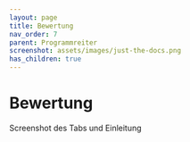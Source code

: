 ```yaml
---
layout: page
title: Bewertung
nav_order: 7
parent: Programmreiter
screenshot: assets/images/just-the-docs.png
has_children: true
---
```


# Bewertung

Screenshot des Tabs und Einleitung